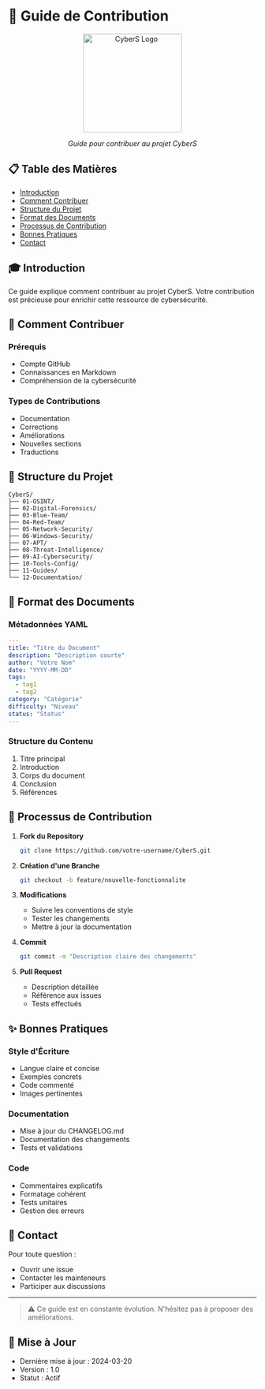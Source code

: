 # 🎯 Guide de Contribution

<div align="center">
  <img src="assets/logos/cybers-logo.png" alt="CyberS Logo" width="200"/>
  <br>
  <p><em>Guide pour contribuer au projet CyberS</em></p>
</div>

## 📋 Table des Matières
- [Introduction](#introduction)
- [Comment Contribuer](#comment-contribuer)
- [Structure du Projet](#structure-du-projet)
- [Format des Documents](#format-des-documents)
- [Processus de Contribution](#processus-de-contribution)
- [Bonnes Pratiques](#bonnes-pratiques)
- [Contact](#contact)

## 🎓 Introduction

Ce guide explique comment contribuer au projet CyberS. Votre contribution est précieuse pour enrichir cette ressource de cybersécurité.

## 🚀 Comment Contribuer

### Prérequis
- Compte GitHub
- Connaissances en Markdown
- Compréhension de la cybersécurité

### Types de Contributions
- Documentation
- Corrections
- Améliorations
- Nouvelles sections
- Traductions

## 📁 Structure du Projet

```
CyberS/
├── 01-OSINT/
├── 02-Digital-Forensics/
├── 03-Blue-Team/
├── 04-Red-Team/
├── 05-Network-Security/
├── 06-Windows-Security/
├── 07-APT/
├── 08-Threat-Intelligence/
├── 09-AI-Cybersecurity/
├── 10-Tools-Config/
├── 11-Guides/
└── 12-Documentation/
```

## 📝 Format des Documents

### Métadonnées YAML
```yaml
---
title: "Titre du Document"
description: "Description courte"
author: "Votre Nom"
date: "YYYY-MM-DD"
tags:
  - tag1
  - tag2
category: "Catégorie"
difficulty: "Niveau"
status: "Status"
---
```

### Structure du Contenu
1. Titre principal
2. Introduction
3. Corps du document
4. Conclusion
5. Références

## 🔄 Processus de Contribution

1. **Fork du Repository**
   ```bash
   git clone https://github.com/votre-username/CyberS.git
   ```

2. **Création d'une Branche**
   ```bash
   git checkout -b feature/nouvelle-fonctionnalite
   ```

3. **Modifications**
   - Suivre les conventions de style
   - Tester les changements
   - Mettre à jour la documentation

4. **Commit**
   ```bash
   git commit -m "Description claire des changements"
   ```

5. **Pull Request**
   - Description détaillée
   - Référence aux issues
   - Tests effectués

## ✨ Bonnes Pratiques

### Style d'Écriture
- Langue claire et concise
- Exemples concrets
- Code commenté
- Images pertinentes

### Documentation
- Mise à jour du CHANGELOG.md
- Documentation des changements
- Tests et validations

### Code
- Commentaires explicatifs
- Formatage cohérent
- Tests unitaires
- Gestion des erreurs

## 📧 Contact

Pour toute question :
- Ouvrir une issue
- Contacter les mainteneurs
- Participer aux discussions

---

> ⚠️ Ce guide est en constante évolution. N'hésitez pas à proposer des améliorations.

## 📅 Mise à Jour
- Dernière mise à jour : 2024-03-20
- Version : 1.0
- Statut : Actif 